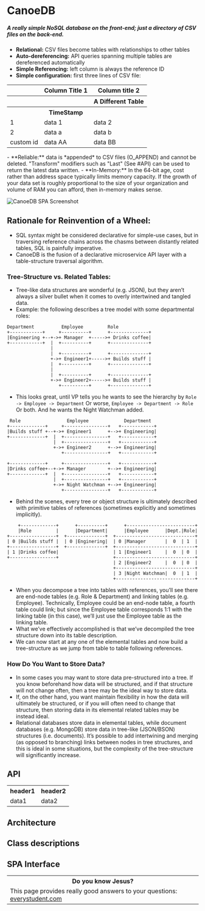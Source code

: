 # CanoeDB  
##### A *really simple* NoSQL database on the front-end; just a directory of CSV files on the back-end. 
 
 
- **Relational:** CSV files become tables with relationships to other tables  
- **Auto-dereferencing:** API queries spanning multiple tables are dereferenced automatically  
- **Simple Referencing:** left column is always the reference ID  
- **Simple configuration:** first three lines of CSV file:  
<table>
	<tr>
		<th></th><th>Column Title 1</th><th>Column title 2</th>
	</tr>
	<tr>
		<th></th><th></th><th>A Different Table</th>
	</tr>
	<tr>
		<th></th><th>TimeStamp</th><th></th>
	</tr>
	<tr>
		<td>1</td><td>data 1</td><td>data 2</th>
	</tr>
	<tr>
		<td>2</td><td>data a</td><td>data b</th>
	</tr>
	<tr>
		<td>custom id</td><td>data AA</td><td>data BB</th>
	</tr>
</table>
- **Reliable:** data is *appended* to CSV files (O_APPEND) and cannot be deleted.  "Transform" modifiers such as "Last" (See #API) can be used to return the latest data written.
- **In-Memory:** In the 64-bit age, cost rather than address space typically limits memory capacity.  If the growth of your data set is roughly proportional to the size of your organization and volume of RAM you can afford, then in-memory makes sense.
  
![CanoeDB SPA Screenshot](readme_images/CanoeDB_screenshot.jpg)  
	  
## Rationale for Reinvention of a Wheel:  
- SQL syntax might be considered declarative for simple-use cases, but in traversing reference chains across the chasms between distantly related tables, SQL is painfully imperative.  
- CanoeDB is the fusion of a declarative microservice API layer with a table-structure traversal algorithm.  
  
### Tree-Structure vs. Related Tables:  
- Tree-like data structures are wonderful (e.g. JSON), but they aren’t always a silver bullet when it comes to overly intertwined and tangled data.  
- Example: the following describes a tree model with some departmental roles:  
```  
Department          Employee         Role  
+------------+     +----------+      +--------------+  
|Engineering +--+->+ Manager  +----->+ Drinks coffee|  
+------------+  |  +----------+      +--------------+  
                |  
                |  +----------+      +--------------+  
                +->+ Engineer1+----->+ Builds stuff |  
                |  +----------+      +--------------+  
                |  
                |  +----------+      +--------------+  
                +->+ Engineer2+----->+ Builds stuff |  
                   +----------+      +--------------+  
```  
- This looks great, until VP tells you he wants to see the hierarchy by `Role -> Employee -> Department`
Or worse, `Employee -> Department -> Role` Or both.  And he wants the Night Watchman added.
``` 
 Role                 Employee             Department  
+-------------+     +----------------+   +------------+  
|Builds stuff +--+->+ Engineer1      +-->+ Engineering|  
+-------------+  |  +----------------+   +------------+  
                 |  +----------------+   +------------+  
                 +->+ Engineer2      +-->+ Engineering|  
                    +----------------+   +------------+  
                                        
+-------------+     +----------------+   +------------+  
|Drinks coffee+--+->+ Manager        +-->+ Engineering|  
+-------------+  |  +----------------+   +------------+  
                 |  +----------------+   +------------+  
                 +->+ Night Watchman +-->+ Engineering|  
                    +----------------+   +------------+  
```  
- Behind the scenes, every tree or object structure is ultimately described with primitive tables of references (sometimes explicitly and sometimes implicitly).  
```  
    +-------------+      +----------+      +-------------------------+  
    |Role         |      |Department|      |Employee      |Dept.|Role|  
+-----------------+  +--------------+  +-----------------------------+  
| 0 |Builds stuff |  | 0 |Enginering|  | 0 |Manager       |  0  | 1  |  
+-----------------+  +--------------+  +-----------------------------+  
| 1 |Drinks coffee|                    | 1 |Engineer1     |  0  | 0  |  
+-----------------+                    +-----------------------------+  
                                       | 2 |Engineer2     |  0  | 0  |  
                                       +-----------------------------+  
                                       | 3 |Night Watchman|  0  | 1  |  
                                       +-----------------------------+  
```  
- When you decompose a tree into tables with references, you’ll see there are end-node tables (e.g. Role & Department) and linking tables (e.g. Employee).  Technically, Employee could be an end-node table, a fourth table could link; but since the Employee table corresponds 1:1 with the linking table (in this case), we’ll just use the Employee table as the linking table.  
- What we’ve effectively accomplished is that we’ve decompiled the tree structure down into its table description.  
- We can now start at any one of the elemental tables and now build a tree-structure as we jump from table to table following references.  
  
### How Do You Want to Store Data?  
- In some cases you may want to store data pre-structured into a tree.  If you know beforehand how data will be structured, and if that structure will not change often, then a tree may be the ideal way to store data.   
- If, on the other hand, you want maintain flexibility in how the data will ultimately be structured, or if you will often need to change that structure, then storing data in its elemental related tables may be instead ideal.  
- Relational databases store data in elemental tables, while document databases (e.g. MongoDB) store data in tree-like (JSON/BSON) structures (i.e. documents).  It’s possible to add intertwining and merging (as opposed to branching) links between nodes in tree structures, and this is ideal in some situations, but the complexity of the tree-structure will significantly increase.  
  
## API  
  
  <table>
	<tr>
		<th>header1</th><th>header2</th>
	</tr><tr>
	<td>data1</td><td>data2</td>
	</tr>
</table>
	
  
## Architecture  
  
  
## Class descriptions  
  
  
## SPA Interface  
  
  
<table>
  <tr><th>Do you know Jesus?</th></tr>
  <tr><td>This page provides really good answers to your questions: <a href="https://www.everystudent.com/">everystudent.com</a></td></tr>
</table>
